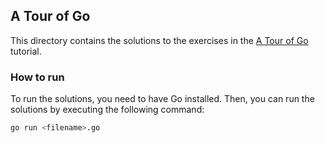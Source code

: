 ## A Tour of Go

This directory contains the solutions to the exercises in the [A Tour of Go](https://go.dev/tour) tutorial.

### How to run

To run the solutions, you need to have Go installed. Then, you can run the solutions by executing the following command:

```bash
go run <filename>.go
```
